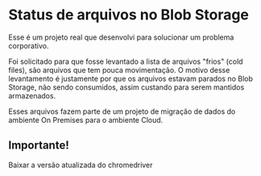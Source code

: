 # Status de arquivos no Blob Storage
Esse é um projeto real que desenvolvi para solucionar um problema corporativo.

Foi solicitado para que fosse levantado a lista de arquivos "frios" (cold files), são arquivos que tem pouca movimentação. 
O motivo desse levantamento é justamente por que os arquivos estavam parados no Blob Storage, não sendo consumidos, assim custando para serem mantidos armazenados. 

Esses arquivos fazem parte de um projeto de migração de dados do ambiente On Premises para o ambiente Cloud. 

## Importante! 

Baixar a versão atualizada do chromedriver